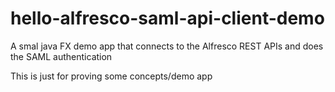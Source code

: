 # hello-alfresco-saml-api-client-demo

A smal java FX demo app that connects to the Alfresco REST APIs and does the SAML authentication

This is just for proving some concepts/demo app